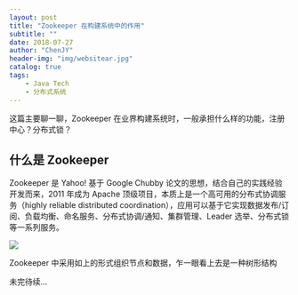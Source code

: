 ```yaml
---
layout: post
title: "Zookeeper 在构建系统中的作用"
subtitle: ""
date: 2018-07-27
author: "ChenJY"
header-img: "img/websitear.jpg"
catalog: true
tags: 
    - Java Tech
    - 分布式系统
---
```


这篇主要聊一聊，Zookeeper 在业界构建系统时，一般承担什么样的功能，注册中心？分布式锁？

## 什么是 Zookeeper 

Zookeeper 是 Yahoo! 基于 Google Chubby 论文的思想，结合自己的实践经验开发而来，2011 年成为 Apache 顶级项目，本质上是一个高可用的分布式协调服务（highly reliable distributed coordination），应用可以基于它实现数据发布/订阅、负载均衡、命名服务、分布式协调/通知、集群管理、Leader 选举、分布式锁等一系列服务。

![](http://static.open-open.com/lib/uploadImg/20141108/20141108213344_45.png)

Zookeeper 中采用如上的形式组织节点和数据，乍一眼看上去是一种树形结构

未完待续...